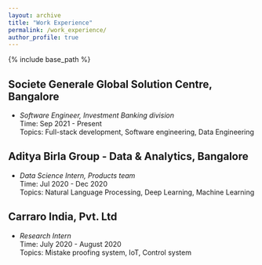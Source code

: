 ```yaml
---
layout: archive
title: "Work Experience"
permalink: /work_experience/
author_profile: true
---
```



{% include base_path %}

<!--
{% for post in site.work_experience reversed %}
  {% include archive-single.html %}
{% endfor %}
-->

## Societe Generale Global Solution Centre, Bangalore
* *Software Engineer, Investment Banking division* <br/>
Time: Sep 2021 - Present <br/>
Topics: Full-stack development, Software engineering, Data Engineering <br/>

## Aditya Birla Group - Data & Analytics, Bangalore
* *Data Science Intern, Products team* <br/>
Time: Jul 2020 - Dec 2020 <br/>
Topics:  Natural Language Processing, Deep Learning, Machine Learning <br/>

## Carraro India, Pvt. Ltd
* *Research Intern*  <br/>
Time: July 2020 - August 2020 <br/>
Topics: Mistake proofing system, IoT, Control system <br/>